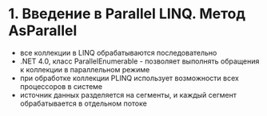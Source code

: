 # 1. Введение в Parallel LINQ. Метод AsParallel

- все коллекции в LINQ обрабатываются последовательно
- .NET 4.0, класс ParallelEnumerable - позволяет выполнять обращения к коллекции в параллельном режиме
- при обработке коллекции PLINQ использует возможности всех процессоров в системе
- источник данных разделяется на сегменты, и каждый сегмент обрабатывается в отдельном потоке